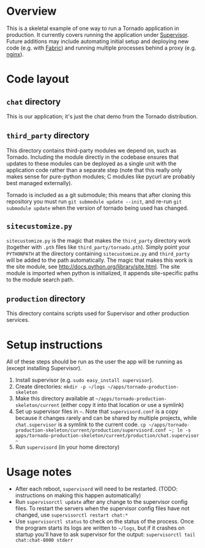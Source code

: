 Overview
========

This is a skeletal example of one way to run a Tornado application in
production.  It currently covers running the application under 
[Supervisor](http://supervisord.org).  Future additions may include
automating initial setup and deploying new code (e.g. with 
[Fabric](http://fabfile.org)) and running multiple processes behind a proxy
(e.g. [nginx](http://nginx.org)).


Code layout
===========

`chat` directory
----------------

This is our application; it's just the chat demo from the Tornado
distribution.

`third_party` directory
-----------------------

This directory contains third-party modules we depend on, such as Tornado.
Including the module directly in the codebase ensures that updates to these
modules can be deployed as a single unit with the application code rather
than a separate step (note that this really only makes sense for pure-python
modules; C modules like pycurl are probably best managed externally).

Tornado is included as a git submodule; this means that after cloning this
repository you must run `git submodule update --init`, and re-run
`git submodule update` when the version of tornado being used has changed.

`sitecustomize.py`
-----------------

`sitecustomize.py` is the magic that makes the `third_party` directory
work (together with `.pth` files like `third_party/tornado.pth`).
Simply point your `PYTHONPATH` at the directory containing
`sitecustomize.py` and `third_party` will be added to the path
automatically. The magic that makes this work is the site module,
see http://docs.python.org/library/site.html. The site module is imported when
python is initialized, it appends site-specific paths to the module search
path.

`production` directory
----------------------

This directory contains scripts used for Supervisor and other production
services.


Setup instructions
==================

All of these steps should be run as the user the app will be running
as (except installing Supervisor).  

1. Install supervisor (e.g. `sudo easy_install supervisor`).  
2. Create directories: `mkdir -p ~/logs ~/apps/tornado-production-skeleton`
3. Make this directory available at 
   `~/apps/tornado-production-skeleton/current` (either copy it into that 
   location or use a symlink)
4. Set up supervisor files in `~`.  Note that `supervisord.conf` is a copy
   because it changes rarely and can be shared by multiple projects,
   while `chat.supervisor` is a symlink to the current code.
   `cp ~/apps/tornado-production-skeleton/current/production/supervisord.conf ~; ln -s apps/tornado-production-skeleton/current/production/chat.supervisor ~`
5. Run `supervisord` (in your home directory)


Usage notes
===========

* After each reboot, `supervisord` will need to be restarted.  (TODO: 
  instructions on making this happen automatically)
* Run `supervisorctl update` after any change to the supervisor config files.
  To restart the servers when the supervisor config files have not changed,
  use `supervisorctl restart chat:*`
* Use `supervisorctl status` to check on the status of the process.  Once
  the program starts its logs are written to `~/logs`, but if it crashes on
  startup you'll have to ask supervisor for the output: `supervisorctl tail 
  chat:chat-8000 stderr`
